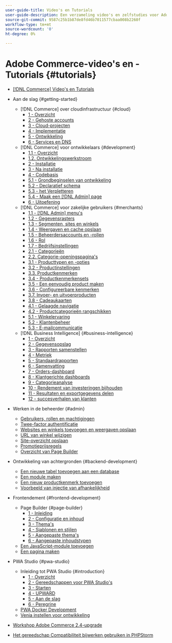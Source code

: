 ```yaml
---
user-guide-title: Video's en Tutorials
user-guide-description: Een verzameling video's en zelfstudies voor Adobe Commerce en Magento Open Source.
source-git-commit: 9587c25b1b87de8fd46b7011577cbaa008b2260f
workflow-type: tm+mt
source-wordcount: '0'
ht-degree: 0%

---
```



# Adobe Commerce-video&#39;s en -Tutorials {#tutorials}

+ [[!DNL Commerce] Video&#39;s en Tutorials](overview.md)

+ Aan de slag {#getting-started}
   + [!DNL Commerce] over cloudinfrastructuur {#cloud}
      + [1 - Overzicht](./cloud/1-overview.md)
      + [2 - Gehoste accounts](./cloud/2-accounts.md)
      + [3 - Cloud-projecten](./cloud/3-projects.md)
      + [4 - Implementatie](./cloud/4-deployment.md)
      + [5 - Ontwikkeling](./cloud/5-dev-config.md)
      + [6 - Services en DNS](./cloud/6-launch.md)
   + [!DNL Commerce] voor ontwikkelaars {#development}
      + [1.1 - Overzicht](./developer/backend-1-1-overview.md)
      + [1.2. Ontwikkelingswerkstroom](./developer/backend-1-2-workflow.md)
      + [2 - Installatie](./developer/backend-2-install.md)
      + [3 - Na installatie](./developer/backend-3-post-install.md)
      + [4 - Codebasis](./developer/backend-4-code-base.md)
      + [5.1 - Grondbeginselen van ontwikkeling](./developer/backend-5-1-dev-basics.md)
      + [5.2 - Declaratief schema](./developer/backend-5-2-declarative-schema.md)
      + [5.3 - het Verpletteren](./developer/backend-5-3-routing.md)
      + [5.4 - Maak een [!DNL Admin] page](./developer/backend-5-4-admin-page.md)
      + [6 - Uitoefening](./developer/backend-6-practice.md)
   + [!DNL Commerce] voor zakelijke gebruikers {#merchants}
      + [1.1 - [!DNL Admin] menu&#39;s](./merchant/introduction/1-1-menus.md)
      + [1.2 - Gegevensrasters](./merchant/introduction/1-2-data-grids.md)
      + [1.3 - Segmenten, sites en winkels](./merchant/introduction/1-3-apps-scopes-sites-stores.md)
      + [1.4 - Weergaven en cache opslaan](./merchant/introduction/1-4-store-views-cache.md)
      + [1.5 - Beheerdersaccounts en -rollen](./merchant/introduction/1-5-users-roles.md)
      + [1.6 - Rol](./merchant/introduction/1-6-role-scopes.md)
      + [1.7 - Bedrijfsinstellingen](./merchant/introduction/1-7-business-settings.md)
      + [2.1 - Categorieën](./merchant/introduction/2-1-categories.md)
      + [2.2. Categorie-openingspagina&#39;s](./merchant/introduction/2-2-category-landing-page.md)
      + [3.1 - Producttypen en -opties](./merchant/introduction/3-1-product-types-options.md)
      + [3.2 - Productinstellingen](./merchant/introduction/3-2-product-settings.md)
      + [3.3. Productkenmerken](./merchant/introduction/3-3-product-attributes.md)
      + [3.4 - Productkenmerkensets](./merchant/introduction/3-4-product-attribute-sets.md)
      + [3.5 - Een eenvoudig product maken](./merchant/introduction/3-5-create-simple-product.md)
      + [3.6 - Configureerbare kenmerken](./merchant/introduction/3-6-configurable-attributes.md)
      + [3.7. Invoer- en uitvoerproducten](./merchant/introduction/3-7-import-export-products.md)
      + [3.8 - Cadeaukaarten](./merchant/introduction/3-8-gift-cards.md)
      + [4.1 - Gelaagde navigatie](./merchant/introduction/4-1-layered-navigation.md)
      + [4.2 - Productcategorieën rangschikken](./merchant/introduction/4-2-arrange-product-categories.md)
      + [5.1 - Winkelervaring](./merchant/introduction/5-1-storefront-experience.md)
      + [5.2 - Klantenbeheer](./merchant/introduction/5-2-customer-management.md)
      + [5.3 - E-mailcommunicatie](./merchant/introduction/5-3-store-communications.md)
   + [!DNL Business Intelligence] {#business-intelligence}
      + [1 - Overzicht](./merchant/business-intelligence/1-overview.md)
      + [2 - Gegevensopslag](./merchant/business-intelligence/2-data-warehousing.md)
      + [3 - Rapporten samenstellen](./merchant/business-intelligence/3-build-reports.md)
      + [4 - Metriek](./merchant/business-intelligence/4-metrics.md)
      + [5 - Standaardrapporten](./merchant/business-intelligence/5-standard-reports.md)
      + [6 - Samenvatting](./merchant/business-intelligence/6-executive-summary-dashboard.md)
      + [7 - Orders-dashboard](./merchant/business-intelligence/7-orders-dashboard.md)
      + [8 - Klantgerichte dashboards](./merchant/business-intelligence/8-customer-focused-dashboards.md)
      + [9 - Categorieanalyse](./merchant/business-intelligence/9-category-analysis.md)
      + [10 - Rendement van investeringen bijhouden](./merchant/business-intelligence/10-roi-tracking.md)
      + [11 - Resultaten en exportgegevens delen](./merchant/business-intelligence/11-share-results-export-data.md)
      + [12 - succesverhalen van klanten](./merchant/business-intelligence/12-customer-success.md)

+ Werken in de beheerder {#admin}
   + [Gebruikers, rollen en machtigingen](./merchant/users-roles-permissions.md)
   + [Twee-factor authentificatie](./merchant/two-factor-authentication.md)
   + [Websites en winkels toevoegen en weergaven opslaan](./merchant/add-websites-stores-views.md)
   + [URL van winkel wijzigen](./merchant/change-store-url.md)
   + [Site-overzicht opslaan](./merchant/site-map-setup.md)
   + [Promotieprijsregels](./merchant/promotions-price-rules.md)
   + [Overzicht van Page Builder](./merchant/page-builder-overview.md)

+ Ontwikkeling van achtergronden {#backend-development}
   + [Een nieuwe tabel toevoegen aan een database](./developer/add-new-db-table.md)
   + [Een module maken](developer/create-module.md)
   + [Een nieuw productkenmerk toevoegen](./developer/add-product-attribute.md)
   + [Voorbeeld van injectie van afhankelijkheid](./developer/dependency-injection.md)

+ Frontendement {#frontend-development}
   + Page Builder {#page-builder}
      + [1 - Inleiding](./developer/page-builder/1-intro-case-studies.md)
      + [2 - Configuratie en inhoud](./developer/page-builder/2-config-create-content.md)
      + [3 - Thema&#39;s](./developer/page-builder/3-themes.md)
      + [4 - Sjablonen en stijlen](./developer/page-builder/4-admin-templates-apply-styles.md)
      + [5 - Aangepaste thema&#39;s](./developer/page-builder/5-customize-theme.md)
      + [6 - Aangepaste inhoudstypen](developer/page-builder/6-custom-content-types.md)
   + [Een JavaScript-module toevoegen](developer/add-javascript-module.md)
   + [Een pagina maken](developer/create-new-page.md)

+ PWA Studio {#pwa-studio}
   + Inleiding tot PWA Studio {#introduction}
      + [1 - Overzicht](./pwa/introduction/1-overview.md)
      + [2 - Gereedschappen voor PWA Studio&#39;s](./pwa/introduction/2-pwa-studio-tools.md)
      + [3 - Starten](pwa/introduction/3-launch.md)
      + [4 - UPWARD](./pwa/introduction/4-upward.md)
      + [5 - Aan de slag](./pwa/introduction/5-getting-started.md)
      + [6 - Peregrine](./pwa/introduction/6-peregrine.md)
   + [PWA Docker Development](./pwa/pwa-docker-development.md)
   + [Venia instellen voor ontwikkeling](pwa/set-up-venia-for-dev.md)

+ [Workshop Adobe Commerce 2.4-upgrade](./upgrade-workshop.md)
+ [Het gereedschap Compatibiliteit bijwerken gebruiken in PHPStorm](./upgrade/uct-phpstorm.md)
